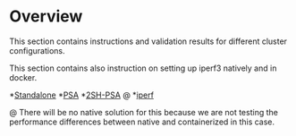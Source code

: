 # Overview

This section contains instructions and validation results for different cluster configurations.

This section contains also instruction on setting up iperf3 natively and in docker.

*[Standalone](https://github.com/Asim-A/scaling-wiz/tree/master/cluster-configs/standalone)
*[PSA](https://github.com/Asim-A/scaling-wiz/tree/master/cluster-configs/PSA)
*[2SH-PSA](https://githubcom/Asim-A/scaling-wiz/tree/master/cluster-configs/2sh-psa) @
*[iperf](https://githubcom/Asim-A/scaling-wiz/tree/master/cluster-configs/iperf)

@ There will be no native solution for this because we are not testing the performance differences between native and containerized in this case.
